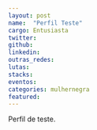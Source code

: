 ```yaml
---
layout: post
name:  "Perfil Teste"
cargo: Entusiasta 
twitter: 
github: 
linkedin: 
outras_redes: 
lutas: 
stacks: 
eventos: 
categories: mulhernegra
featured: 
---
```

<p>Perfil de teste.</p>

